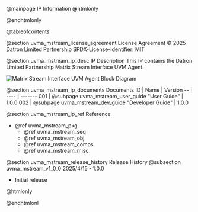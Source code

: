 @mainpage IP Information
@htmlonly
<div class="autonumbering">
@endhtmlonly


@tableofcontents


@section uvma_mstream_license_agreement License Agreement
© 2025 Datron Limited Partnership
SPDX-License-Identifier: MIT


@section uvma_mstream_ip_desc IP Description
This IP contains the Datron Limited Partnership Matrix Stream Interface UVM Agent.

![Matrix Stream Interface UVM Agent Block Diagram](agent_block_diagram.svg)


@section uvma_mstream_ip_documents Documents
ID | Name | Version
-- | ---- | -------
001 | @subpage uvma_mstream_user_guide "User Guide" | 1.0.0
002 | @subpage uvma_mstream_dev_guide "Developer Guide" | 1.0.0


@section uvma_mstream_ip_ref Reference
 * @ref uvma_mstream_pkg
   * @ref uvma_mstream_seq
   * @ref uvma_mstream_obj
   * @ref uvma_mstream_comps
   * @ref uvma_mstream_misc


@section uvma_mstream_release_history Release History
@subsection uvma_mstream_v1_0_0 2025/4/15 - 1.0.0
- Initial release


@htmlonly
</div>
@endhtmlonl